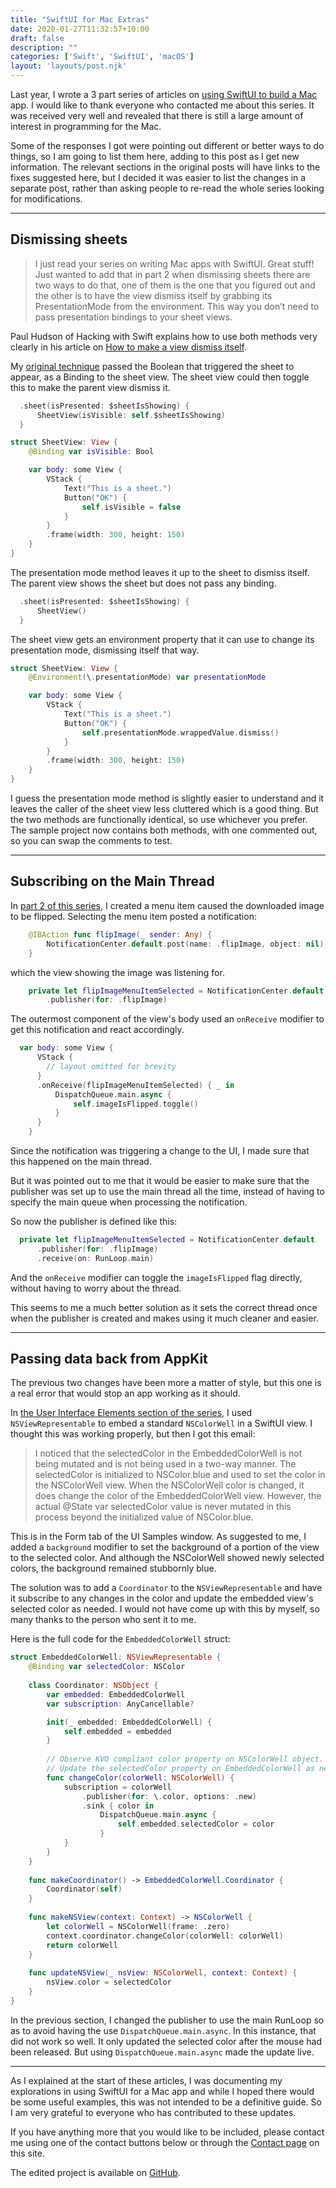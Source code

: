 ```yaml
---
title: "SwiftUI for Mac Extras"
date: 2020-01-27T11:32:57+10:00
draft: false
description: ""
categories: ['Swift', 'SwiftUI', 'macOS']
layout: 'layouts/post.njk'
---
```


Last year, I wrote a 3 part series of articles on [using SwiftUI to build a Mac][1] app. I would like to thank everyone who contacted me about this series. It was received very well and revealed that there is still a large amount of interest in programming for the Mac.

Some of the responses I got were pointing out different or better ways to do things, so I am going to list them here, adding to this post as I get new information. The relevant sections in the original posts will have links to the fixes suggested here, but I decided it was easier to list the changes in a separate post, rather than asking people to re-read the whole series looking for modifications.

<!--more-->

---

## Dismissing sheets 

> I just read your series on writing Mac apps with SwiftUI. Great stuff!
Just wanted to add that in part 2 when dismissing sheets there are two ways to do that, one of them is the one that you figured out and the other is to have the view dismiss itself by grabbing its PresentationMode from the environment. This way you don’t need to pass presentation bindings to your sheet views. 

Paul Hudson of Hacking with Swift explains how to use both methods very clearly in his article on [How to make a view dismiss itself][2].

My [original technique][5] passed the Boolean that triggered the sheet to appear, as a Binding to the sheet view. The sheet view could then toggle this to make the parent view dismiss it.

```swift
  .sheet(isPresented: $sheetIsShowing) {
      SheetView(isVisible: self.$sheetIsShowing)
  }
```

```swift
struct SheetView: View {
    @Binding var isVisible: Bool

    var body: some View {
        VStack {
            Text("This is a sheet.")
            Button("OK") {
                self.isVisible = false
            }
        }
        .frame(width: 300, height: 150)
    }
}
```

The presentation mode method leaves it up to the sheet to dismiss itself. The parent view shows the sheet but does not pass any binding.

```swift
  .sheet(isPresented: $sheetIsShowing) {
      SheetView()
  }
```

The sheet view gets an environment property that it can use to change its presentation mode, dismissing itself that way.

```swift
struct SheetView: View {
    @Environment(\.presentationMode) var presentationMode

    var body: some View {
        VStack {
            Text("This is a sheet.")
            Button("OK") {
                self.presentationMode.wrappedValue.dismiss()
            }
        }
        .frame(width: 300, height: 150)
    }
}
```

I guess the presentation mode method is slightly easier to understand and it leaves the caller of the sheet view less cluttered which is a good thing. But the two methods are functionally identical, so use whichever you prefer. The sample project now contains both methods, with one commented out, so you can swap the comments to test.

---

## Subscribing on the Main Thread

In [part 2 of this series][6], I created a menu item caused the downloaded image to be flipped. Selecting the menu item posted a notification:

```swift
    @IBAction func flipImage(_ sender: Any) {
        NotificationCenter.default.post(name: .flipImage, object: nil)
    }
```

which the view showing the image was listening for. 

```swift
    private let flipImageMenuItemSelected = NotificationCenter.default
        .publisher(for: .flipImage)
```

The outermost component of the view's body used an `onReceive` modifier to get this notification and react accordingly.

```swift
  var body: some View {
      VStack {
        // layout omitted for brevity
      }
      .onReceive(flipImageMenuItemSelected) { _ in
          DispatchQueue.main.async {
              self.imageIsFlipped.toggle()
          }
      }
    }
```

Since the notification was triggering a change to the UI, I made sure that this happened on the main thread.

But it was pointed out to me that it would be easier to make sure that the publisher was set up to use the main thread all the time, instead of having to specify the main queue when processing the notification.

So now the publisher is defined like this:

```swift
  private let flipImageMenuItemSelected = NotificationCenter.default
      .publisher(for: .flipImage)
      .receive(on: RunLoop.main)
```

And the `onReceive` modifier can toggle the `imageIsFlipped` flag directly, without having to worry about the thread.

This seems to me a much better solution as it sets the correct thread once when the publisher is created and makes using it much cleaner and easier.

---

## Passing data back from AppKit

The previous two changes have been more a matter of style, but this one is a real error that would stop an app working as it should.

In [the User Interface Elements section of the series][7], I used `NSViewRepresentable` to embed a standard `NSColorWell` in a SwiftUI view. I thought this was working properly, but then I got this email:

> I noticed that the selectedColor in the EmbeddedColorWell is not being mutated and is not being used in a two-way manner. The selectedColor is initialized to NSColor.blue and used to set the color in the NSColorWell view. When the NSColorWell color is changed, it does change the color of the EmbeddedColorWell view. However, the actual @State var selectedColor value is never mutated in this process beyond the initialized value of NSColor.blue.

This is in the Form tab of the UI Samples window. As suggested to me, I added a `background` modifier to set the background of a portion of the view to the selected color. And although the NSColorWell showed newly selected colors, the background remained stubbornly blue.

The solution was to add a `Coordinator` to the `NSViewRepresentable` and have it subscribe to any changes in the color and update the embedded view's selected color as needed. I would not have come up with this by myself, so many thanks to the person who sent it to me.

Here is the full code for the `EmbeddedColorWell` struct:

```swift
struct EmbeddedColorWell: NSViewRepresentable {
    @Binding var selectedColor: NSColor
    
    class Coordinator: NSObject {
        var embedded: EmbeddedColorWell
        var subscription: AnyCancellable?

        init(_ embedded: EmbeddedColorWell) {
            self.embedded = embedded
        }
        
        // Observe KVO compliant color property on NSColorWell object.
        // Update the selectedColor property on EmbeddedColorWell as needed.
        func changeColor(colorWell: NSColorWell) {
            subscription = colorWell
                .publisher(for: \.color, options: .new)
                .sink { color in
                    DispatchQueue.main.async {
                        self.embedded.selectedColor = color
                    }
            }
        }
    }
    
    func makeCoordinator() -> EmbeddedColorWell.Coordinator {
        Coordinator(self)
    }
    
    func makeNSView(context: Context) -> NSColorWell {
        let colorWell = NSColorWell(frame: .zero)
        context.coordinator.changeColor(colorWell: colorWell)
        return colorWell
    }
    
    func updateNSView(_ nsView: NSColorWell, context: Context) {
        nsView.color = selectedColor
    }
}
```

In the previous section, I changed the publisher to use the main RunLoop so as to avoid having the use `DispatchQueue.main.async`. In this instance, that did not work so well. It only updated the selected color after the mouse had been released. But using `DispatchQueue.main.async` made the update live.

---

As I explained at the start of these articles, I was documenting my explorations in using SwiftUI for a Mac app and while I hoped there would be some useful examples, this was not intended to be a definitive guide. So I am very grateful to everyone who has contributed to these updates.

If you have anything more that you would like to be included, please contact me using one of the contact buttons below or through the [Contact page][3] on this site.

The edited project is available on [GitHub][4].

[1]: /post/2019/swiftui-for-mac-1/
[2]: https://www.hackingwithswift.com/quick-start/swiftui/how-to-make-a-view-dismiss-itself
[3]: /contact/
[4]: https://github.com/trozware/swiftui-mac
[5]: /post/2019/swiftui-for-mac-3#sheets
[6]: /post/2019/swiftui-for-mac-2#passing-menu-data-to-a-view
[7]: /post/2019/swiftui-for-mac-2#user-interface-elements
